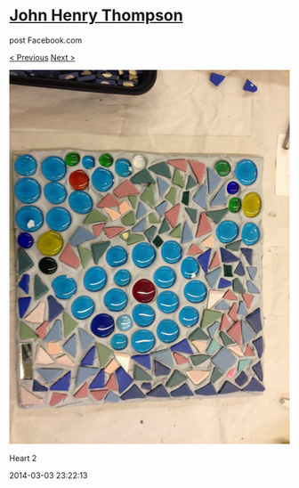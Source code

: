 # [John Henry Thompson](../README.md)
post Facebook.com

[< Previous](2014-05-04-1.md) [Next >](2014-03-03-2.md)

[![](../media/2014-03-03/Heart-2.jpg)](../README.md)

Heart 2

2014-03-03 23:22:13
